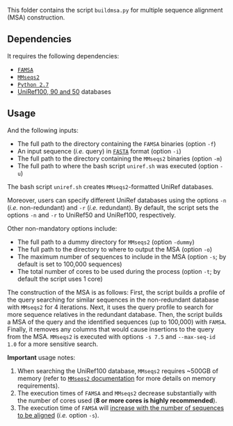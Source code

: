 This folder contains the script `buildmsa.py` for multiple sequence alignment (MSA) construction.

## Dependencies
It requires the following dependencies:
* [`FAMSA`](http://sun.aei.polsl.pl/REFRESH/famsa)
* [`MMseqs2`](https://github.com/soedinglab/mmseqs2)
* [`Python 2.7`](https://www.python.org/download/releases/2.7/)
* [UniRef100, 90 and 50](https://www.uniprot.org/help/uniref) databases

## Usage
And the following inputs:
* The full path to the directory containing the `FAMSA` binaries (option `-f`)
* An input sequence (*i.e.* query) in [`FASTA`](https://en.wikipedia.org/wiki/FASTA_format) format (option `-i`)
* The full path to the directory containing the `MMseqs2` binaries (option `-m`)
* The full path to where the bash script `uniref.sh` was executed (option `-u`)

The bash script `uniref.sh` creates `MMseqs2`-formatted UniRef databases.

Moreover, users can specify different UniRef databases using the options `-n` (*i.e.* non-redundant) and `-r` (*i.e.* redundant). By default, the script sets the options `-n` and `-r` to UniRef50 and UniRef100, respectively.

Other non-mandatory options include:
* The full path to a dummy directory for `MMseqs2` (option `-dummy`)
* The full path to the directory to where to output the MSA (option `-o`)
* The maximum number of sequences to include in the MSA (option `-s`; by default is set to 100,000 sequences)
* The total number of cores to be used during the process (option `-t`; by default the script uses 1 core)

The construction of the MSA is as follows: First, the script builds a profile of the query searching for similar sequences in the non-redundant database with `MMseqs2` for 4 iterations. Next, it uses the query profile to search for more sequence relatives in the redundant database. Then, the script builds a MSA of the query and the identified sequences (up to 100,000) with `FAMSA`. Finally, it removes any columns that would cause insertions to the query from the MSA. `MMseqs2` is executed with options `-s 7.5` and `--max-seq-id 1.0` for a more sensitive search.

**Important** usage notes:
1) When searching the UniRef100 database, `MMseqs2` requires ~500GB of memory (refer to [`MMseqs2` documentation](https://github.com/soedinglab/mmseqs2/wiki#memory-consumption) for more details on memory requirements).
2) The execution times of `FAMSA` and `MMseqs2` decrease substantially with the number of cores used (**8 or more cores is highly recommended**).
3) The execution time of `FAMSA` will [increase with the number of sequences to be aligned](https://www.nature.com/articles/srep33964/figures/3) (*i.e.* option `-s`).